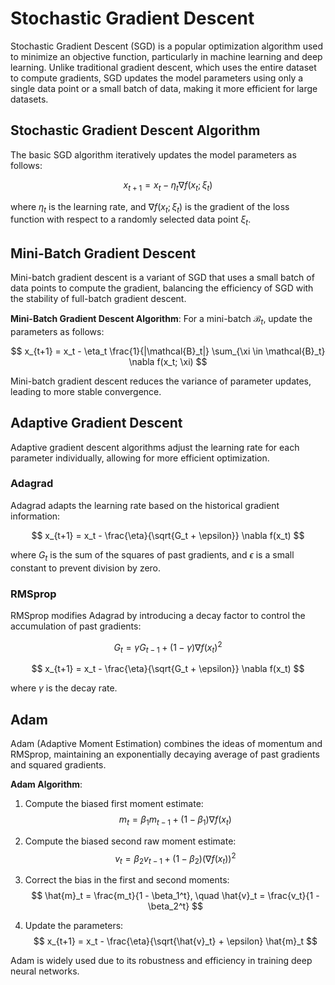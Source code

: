 # Stochastic Gradient Descent

Stochastic Gradient Descent (SGD) is a popular optimization algorithm used to minimize an objective function, particularly in machine learning and deep learning. Unlike traditional gradient descent, which uses the entire dataset to compute gradients, SGD updates the model parameters using only a single data point or a small batch of data, making it more efficient for large datasets.

## Stochastic Gradient Descent Algorithm

The basic SGD algorithm iteratively updates the model parameters as follows:

$$
x_{t+1} = x_t - \eta_t \nabla f(x_t; \xi_t)
$$

where $\eta_t$ is the learning rate, and $\nabla f(x_t; \xi_t)$ is the gradient of the loss function with respect to a randomly selected data point $\xi_t$.

## Mini-Batch Gradient Descent

Mini-batch gradient descent is a variant of SGD that uses a small batch of data points to compute the gradient, balancing the efficiency of SGD with the stability of full-batch gradient descent.

**Mini-Batch Gradient Descent Algorithm**: For a mini-batch $\mathcal{B}_t$, update the parameters as follows:

$$
x_{t+1} = x_t - \eta_t \frac{1}{|\mathcal{B}_t|} \sum_{\xi \in \mathcal{B}_t} \nabla f(x_t; \xi)
$$

Mini-batch gradient descent reduces the variance of parameter updates, leading to more stable convergence.

## Adaptive Gradient Descent

Adaptive gradient descent algorithms adjust the learning rate for each parameter individually, allowing for more efficient optimization.

### Adagrad

Adagrad adapts the learning rate based on the historical gradient information:

$$
x_{t+1} = x_t - \frac{\eta}{\sqrt{G_t + \epsilon}} \nabla f(x_t)
$$

where $G_t$ is the sum of the squares of past gradients, and $\epsilon$ is a small constant to prevent division by zero.

### RMSprop

RMSprop modifies Adagrad by introducing a decay factor to control the accumulation of past gradients:

$$
G_t = \gamma G_{t-1} + (1 - \gamma) \nabla f(x_t)^2
$$

$$
x_{t+1} = x_t - \frac{\eta}{\sqrt{G_t + \epsilon}} \nabla f(x_t)
$$

where $\gamma$ is the decay rate.

## Adam

Adam (Adaptive Moment Estimation) combines the ideas of momentum and RMSprop, maintaining an exponentially decaying average of past gradients and squared gradients.

**Adam Algorithm**:

1. Compute the biased first moment estimate:
   $$
   m_t = \beta_1 m_{t-1} + (1 - \beta_1) \nabla f(x_t)
   $$

2. Compute the biased second raw moment estimate:
   $$
   v_t = \beta_2 v_{t-1} + (1 - \beta_2) (\nabla f(x_t))^2
   $$

3. Correct the bias in the first and second moments:
   $$
   \hat{m}_t = \frac{m_t}{1 - \beta_1^t}, \quad \hat{v}_t = \frac{v_t}{1 - \beta_2^t}
   $$

4. Update the parameters:
   $$
   x_{t+1} = x_t - \frac{\eta}{\sqrt{\hat{v}_t} + \epsilon} \hat{m}_t
   $$

Adam is widely used due to its robustness and efficiency in training deep neural networks.
